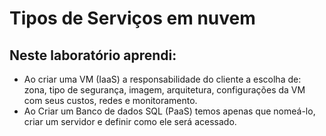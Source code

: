 # Tipos de Serviços em nuvem
## Neste laboratório aprendi:
- Ao criar uma VM (IaaS) a responsabilidade do cliente a escolha de: zona, tipo de segurança, imagem, arquitetura, configurações da VM com seus custos, redes e monitoramento.
- Ao Criar um Banco de dados SQL (PaaS) temos apenas que nomeá-lo, criar um servidor e definir como ele será acessado.